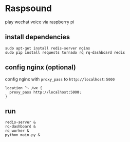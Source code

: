 # Raspsound
play wechat voice via raspberry pi

## install dependencies

    sudo apt-get install redis-server nginx
    sudo pip install requests tornado rq rq-dashboard redis

## config nginx (optional)

config nginx with `proxy_pass` to `http://localhost:5000`

```
location ^~ /wx {
  proxy_pass http://localhost:5000;
}
```

## run

    redis-server &
    rq-dashboard &
    rq worker &
    python main.py &
